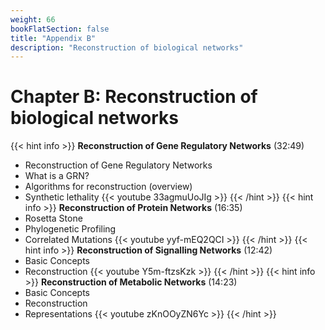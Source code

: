 ```yaml
---
weight: 66
bookFlatSection: false
title: "Appendix B"
description: "Reconstruction of biological networks"
---
```


# Chapter B: Reconstruction of biological networks

{{< hint info >}}
**Reconstruction of Gene Regulatory Networks** (32:49)  
 - Reconstruction of Gene Regulatory Networks
 - What is a GRN?
 - Algorithms for reconstruction (overview)
 - Synthetic lethality
{{< youtube 33agmuUoJIg >}}
{{< /hint >}}
{{< hint info >}}
**Reconstruction of Protein Networks** (16:35)  
 - Rosetta Stone
 - Phylogenetic Profiling
 - Correlated Mutations
{{< youtube yyf-mEQ2QCI >}}
{{< /hint >}}
{{< hint info >}}
**Reconstruction of Signalling Networks** (12:42)  
 - Basic Concepts
 - Reconstruction
{{< youtube Y5m-ftzsKzk >}}
{{< /hint >}}
{{< hint info >}}
**Reconstruction of Metabolic Networks** (14:23)  
 - Basic Concepts
 - Reconstruction
 - Representations
{{< youtube zKnOOyZN6Yc >}}
{{< /hint >}}
